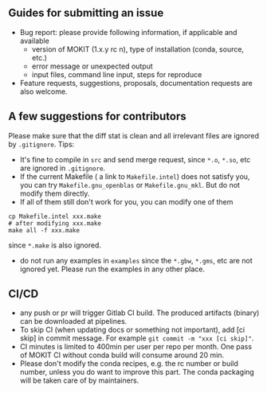 ## Guides for submitting an issue 
* Bug report: please provide following information, if applicable and available
  + version of MOKIT (1.x.y rc n), type of installation (conda, source, etc.)
  + error message or unexpected output
  + input files, command line input, steps for reproduce
* Feature requests, suggestions, proposals, documentation requests are also welcome.

## A few suggestions for contributors

Please make sure that the diff stat is clean and all irrelevant files are ignored by `.gitignore`. Tips:
* It's fine to compile in `src` and send merge request, since `*.o`, `*.so`, etc are ignored in `.gitignore`.
* If the current Makefile ( a link to `Makefile.intel`) does not satisfy you, you can try `Makefile.gnu_openblas` or `Makefile.gnu_mkl`. But do not modify them directly.
* If all of them still don't work for you, you can modify one of them
```
cp Makefile.intel xxx.make
# after modifying xxx.make
make all -f xxx.make
```
since `*.make` is also ignored.
* do not run any examples in `examples` since the `*.gbw`, `*.gms`, etc are not ignored yet. Please run the examples in any other place.

## CI/CD
* any push or pr will trigger Gitlab CI build. The produced artifacts (binary) can be downloaded at pipelines.
* To skip CI (when updating docs or something not important), add [ci skip] in commit message. For example `git commit -m "xxx [ci skip]"`. 
* CI minutes is limited to 400min per user per repo per month. One pass of MOKIT CI without conda build will consume around 20 min.
* Please don't modify the conda recipes, e.g. the rc number or build number, unless you do want to improve this part. The conda packaging will be taken care of by maintainers.
